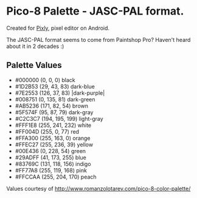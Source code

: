 # Pico-8 Palette - JASC-PAL format.

Created for [Pixly](https://play.google.com/store/apps/details?id=com.meltinglogic.pixly&hl=en), pixel editor on Android.

The JASC-PAL format seems to come from Paintshop Pro? Haven't heard about it in 2 decades :)

## Palette Values

* #000000 (0, 0, 0) black
* #1D2B53 (29, 43, 83) dark-blue
* #7E2553 (126, 37, 83) |dark-purple|
* #008751 (0, 135, 81) dark-green
* #AB5236 (171, 82, 54) brown
* #5F574F (95, 87, 79) dark-gray
* #C2C3C7 (194, 195, 199) light-gray
* #FFF1E8 (255, 241, 232) white
* #FF004D (255, 0, 77) red
* #FFA300 (255, 163, 0) orange
* #FFEC27 (255, 236, 39) yellow
* #00E436 (0, 228, 54) green
* #29ADFF (41, 173, 255) blue
* #83769C (131, 118, 156) indigo
* #FF77A8 (255, 119, 168) pink
* #FFCCAA (255, 204, 170) peach

Values courtesy of http://www.romanzolotarev.com/pico-8-color-palette/
